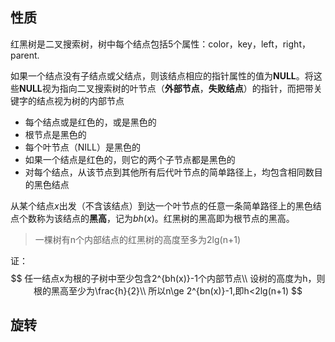 ## 性质

红黑树是二叉搜索树，树中每个结点包括5个属性：color，key，left，right，parent.

如果一个结点没有子结点或父结点，则该结点相应的指针属性的值为**NULL**。将这些**NULL**视为指向二叉搜索树的叶节点（**外部节点**，**失败结点**）的指针，而把带关键字的结点视为树的内部节点

* 每个结点或是红色的，或是黑色的
* 根节点是黑色的
* 每个叶节点（NILL）是黑色的
* 如果一个结点是红色的，则它的两个子节点都是黑色的
* 对每个结点，从该节点到其他所有后代叶节点的简单路径上，均包含相同数目的黑色结点

从某个结点$x$出发（不含该结点）到达一个叶节点的任意一条简单路径上的黑色结点个数称为该结点的**黑高**，记为$bh(x)$。红黑树的黑高即为根节点的黑高。

> 一棵树有n个内部结点的红黑树的高度至多为2lg(n+1)

证：
$$
任一结点x为根的子树中至少包含2^{bh(x)}-1个内部节点\\
设树的高度为h，则根的黑高至少为\frac{h}{2}\\
所以n\ge 2^{bn(x)}-1,即h<2lg(n+1)
$$

## 旋转

